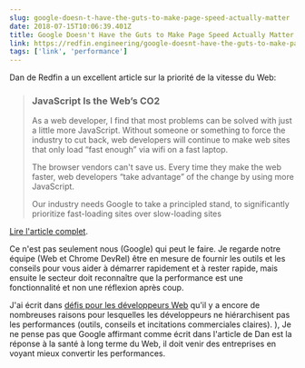 ```yaml
---
slug: google-doesn-t-have-the-guts-to-make-page-speed-actually-matter
date: 2018-07-15T10:06:39.401Z
title: Google Doesn't Have the Guts to Make Page Speed Actually Matter
link: https://redfin.engineering/google-doesnt-have-the-guts-to-make-page-speed-actually-matter-ab2a1a8fe496
tags: ['link', 'performance']
---
```

Dan de Redfin a un excellent article sur la priorité de la vitesse du Web:

> ### JavaScript Is the Web&#x2019;s CO2
> 
> As a web developer, I find that most problems can be solved with just a little more JavaScript. Without someone or something to force the industry to cut back, web developers will continue to make web sites that only load &#x201c;fast enough&#x201d; via wifi on a fast laptop.
> 
> The browser vendors can't save us. Every time they make the web faster, web developers &#x201c;take advantage&#x201d; of the change by using more JavaScript.
> 
> Our industry needs Google to take a principled stand, to significantly prioritize fast-loading sites over slow-loading sites


[Lire l'article complet](https://redfin.engineering/google-doesnt-have-the-guts-to-make-page-speed-actually-matter-ab2a1a8fe496).

Ce n'est pas seulement nous (Google) qui peut le faire. Je regarde notre équipe (Web et Chrome DevRel) être en mesure de fournir les outils et les conseils pour vous aider à démarrer rapidement et à rester rapide, mais ensuite le secteur doit reconnaître que la performance est une fonctionnalité et non une réflexion après coup.

J'ai écrit dans [défis pour les développeurs Web](https://paul.kinlan.me/challenges-for-web-developers/) qu'il y a encore de nombreuses raisons pour lesquelles les développeurs ne hiérarchisent pas les performances (outils, conseils et incitations commerciales claires). ), Je ne pense pas que Google affirmant comme écrit dans l'article de Dan est la réponse à la santé à long terme du Web, il doit venir des entreprises en voyant mieux convertir les performances.
